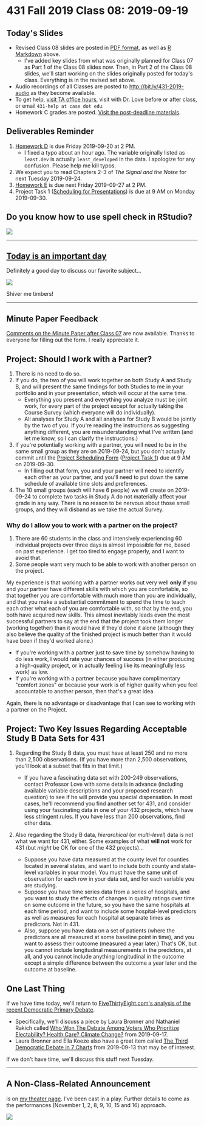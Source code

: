 # 431 Fall 2019 Class 08: 2019-09-19

## Today's Slides

- Revised Class 08 slides are posted in [PDF format](https://github.com/THOMASELOVE/2019-431/blob/master/CLASSES/CLASS08/431_class-08-slides_2019.pdf), as well as [R Markdown](https://github.com/THOMASELOVE/2019-431/blob/master/CLASSES/CLASS08/431_class-08-slides_2019.Rmd) above. 
    - I've added key slides from what was originally planned for Class 07 as Part 1 of the Class 08 slides now. Then, in Part 2 of the Class 08 slides, we'll start working on the slides originally posted for today's class. Everything is in the revised set above.
- Audio recordings of all Classes are posted to http://bit.ly/431-2019-audio as they become available.
- To get help, [visit TA office hours](https://github.com/THOMASELOVE/2019-431/blob/master/calendar.md#ta-office-hours), visit with Dr. Love before or after class, or email `431-help at case dot edu`.
- Homework C grades are posted. [Visit the post-deadline materials](https://github.com/THOMASELOVE/2019-431/blob/master/HOMEWORK/C/post-deadline.md).

## Deliverables Reminder

1. [Homework D](https://github.com/THOMASELOVE/2019-431/tree/master/HOMEWORK/D) is due Friday 2019-09-20 at 2 PM.
    - I fixed a typo about an hour ago. The variable originally listed as `least.dev` is actually `least_developed` in the data. I apologize for any confusion. Please help me kill typos.
2. We expect you to read Chapters 2-3 of *The Signal and the Noise* for next Tuesday 2019-09-24.
3. [Homework E](https://github.com/THOMASELOVE/2019-431/tree/master/HOMEWORK/E) is due next Friday 2019-09-27 at 2 PM.
4. Project Task 1 ([Scheduling for Presentations](https://github.com/THOMASELOVE/2019-431/tree/master/PROJECT/SCHEDULE)) is due at 9 AM on Monday 2019-09-30.

## Do you know how to use spell check in RStudio?

![](https://github.com/THOMASELOVE/2019-431/blob/master/CLASSES/CLASS08/spellcheck.PNG)

-----

## [Today is an important day](https://en.wikipedia.org/wiki/International_Talk_Like_a_Pirate_Day)

Definitely a good day to discuss our favorite subject...

![](https://github.com/THOMASELOVE/2019-431/blob/master/CLASSES/CLASS08/today.jpg)

Shiver me timbers!

------

## Minute Paper Feedback

[Comments on the Minute Paper after Class 07](http://bit.ly/431-2019-minute-07-response) are now available. Thanks to everyone for filling out the form. I really appreciate it.

## Project: Should I work with a Partner?

1. There is no need to do so.
2. If you do, the two of you will work together on both Study A and Study B, and will present the same findings for both Studies to me in your portfolio and in your presentation, which will occur at the same time. 
    - Everything you present and everything you analyze must be joint work, for every part of the project except for actually taking the Course Survey (which everyone will do individually). 
    - All analyses for Study A and all analyses for Study B would be jointly by the two of you. If you're reading the instructions as suggesting anything different, you are misunderstanding what I've written (and let me know, so I can clarify the instructions.)
3. If you're potentially working with a partner, you will need to be in the same small group as they are on 2019-09-24, but you don't actually commit until the [Project Scheduling Form](http://bit.ly/431-2019-project-scheduling) ([Project Task 1](https://thomaselove.github.io/2019-431-project/task1.html)) due at 9 AM on 2019-09-30.
    - In filling out that form, you and your partner will need to identify each other as your partner, and you'll need to put down the same schedule of available time slots and preferences.
4. The 10 small groups (each will have 6 people) we will create on 2019-09-24 to complete two tasks in Study A do not materially affect your grade in any way. There is no reason to be nervous about those small groups, and they will disband as we take the actual Survey.

### Why do I allow you to work with a partner on the project?

1. There are 60 students in the class and intensively experiencing 60 individual projects over three days is almost impossible for me, based on past experience. I get too tired to engage properly, and I want to avoid that.
2. Some people want very much to be able to work with another person on the project.

My experience is that working with a partner works out very well **only if** you and your partner have different skills with which you are comfortable, so that together you are comfortable with much more than you are individually, and that you make a substantial commitment to spend the time to teach each other what each of you are comfortable with, so that by the end, you both have acquired new skills. This almost inevitably leads even the most successful partners to say at the end that the project took them longer (working together) than it would have if they'd done it alone (although they also believe the quality of the finished project is much better than it would have been if they'd worked alone.) 

- If you're working with a partner just to save time by somehow having to do less work, I would rate your chances of success (in either producing a high-quality project, or in actually feeling like its meaningfully less work) as low.
- If you're working with a partner because you have complimentary "comfort zones" or because your work is of higher quality when you feel accountable to another person, then that's a great idea.

Again, there is no advantage or disadvantage that I can see to working with a partner on the Project.

## Project: Two Key Issues Regarding Acceptable Study B Data Sets for 431

1. Regarding the Study B data, you must have at least 250 and no more than 2,500 observations. (If you have more than 2,500 observations, you'll look at a subset that fits in that limit.)
    - If you have a fascinating data set with 200-249 observations, contact Professor Love with some details in advance (including available variable descriptions and your proposed research question) to see if he will provide you special dispensation. In most cases, he'll recommend you find another set for 431, and consider using your fascinating data in one of your 432 projects, which have less stringent rules. If you have less than 200 observations, find other data.

2. Also regarding the Study B data, *hierarchical* (or *multi-level*) data is not what we want for 431, either. Some examples of what **will not** work for 431 (but *might* be OK for one of the 432 projects)...
    - Suppose you have data measured at the county level for counties located in several states, and want to include both county and state-level variables in your model. You must have the same unit of observation for each row in your data set, and for each variable you are studying.
    - Suppose you have time series data from a series of hospitals, and you want to study the effects of changes in quality ratings over time on some outcome in the future, so you have the same hospitals at each time period, and want to include some hospital-level predictors as well as measures for each hospital at separate times as predictors. Not in 431. 
    - Also, suppose you have data on a set of patients (where the predictors are all measured at some baseline point in time), and you want to assess their outcome (measured a year later.) That's OK, but you cannot include longitudinal measurements in the predictors, at all, and you cannot include anything longitudinal in the outcome except a simple difference between the outcome a year later and the outcome at baseline.

## One Last Thing

If we have time today, we'll return to [FiveThirtyEight.com's analysis of the recent Democratic Primary Debate](https://fivethirtyeight.com/features/who-won-the-debate-among-voters-who-prioritize-electability-health-care-climate-change/).

- Specifically, we'll discuss a piece by Laura Bronner and Nathaniel Rakich called [Who Won The Debate Among Voters Who Prioritize Electability? Health Care? Climate Change?](https://fivethirtyeight.com/features/who-won-the-debate-among-voters-who-prioritize-electability-health-care-climate-change/) from 2019-09-17.
- Laura Bronner and Ella Koeze also have a great item called [The Third Democratic Debate in 7 Charts](https://fivethirtyeight.com/features/the-third-democratic-debate-in-7-charts/) from 2019-09-13 that may be of interest.

If we don't have time, we'll discuss this stuff next Tuesday.

--------

## A Non-Class-Related Announcement

is on [my theater page](https://github.com/THOMASELOVE/theater). I've been cast in a play. Further details to come as the performances (November 1, 2, 8, 9, 10, 15 and 16) approach. 

![](https://github.com/THOMASELOVE/2019-431/blob/master/CLASSES/CLASS08/2019-07-28_hayes.png)

